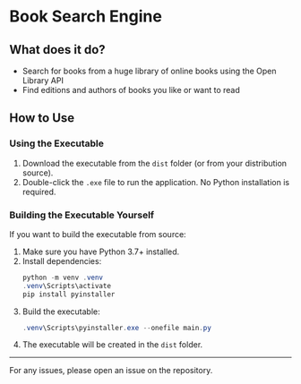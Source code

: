
# Book Search Engine

## What does it do?

- Search for books from a huge library of online books using the Open Library API
- Find editions and authors of books you like or want to read

## How to Use

### Using the Executable

1. Download the executable from the `dist` folder (or from your distribution source).
2. Double-click the `.exe` file to run the application. No Python installation is required.

### Building the Executable Yourself

If you want to build the executable from source:

1. Make sure you have Python 3.7+ installed.
2. Install dependencies:
	```powershell
	python -m venv .venv
	.venv\Scripts\activate
	pip install pyinstaller
	```
3. Build the executable:
	```powershell
	.venv\Scripts\pyinstaller.exe --onefile main.py
	```
4. The executable will be created in the `dist` folder.

---
For any issues, please open an issue on the repository.
